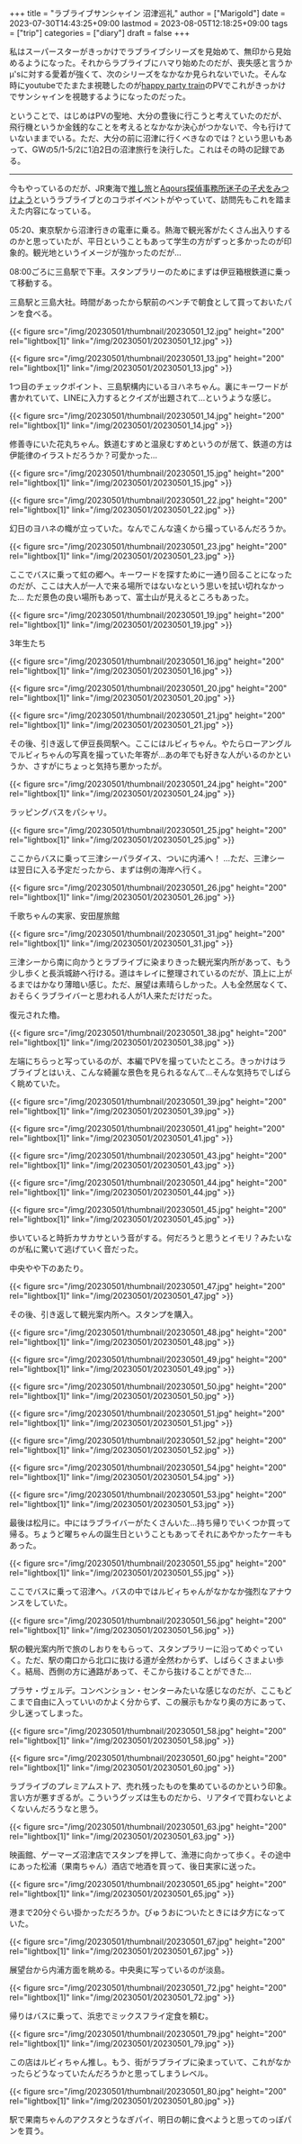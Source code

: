 +++
title = "ラブライブサンシャイン 沼津巡礼"
author = ["Marigold"]
date = 2023-07-30T14:43:25+09:00
lastmod = 2023-08-05T12:18:25+09:00
tags = ["trip"]
categories = ["diary"]
draft = false
+++

私はスーパースターがきっかけでラブライブシリーズを見始めて、無印から見始めるようになった。それからラブライブにハマり始めたのだが、喪失感と言うかμ'sに対する愛着が強くて、次のシリーズをなかなか見られないでいた。そんな時にyoutubeでたまたま視聴したのが[happy party train](https://www.youtube.com/watch?v=sdxI33R8EJ0&pp=ygULaGFwcHkgcGFydHk%3D)のPVでこれがきっかけでサンシャインを視聴するようになったのだった。

ということで、はじめはPVの聖地、大分の豊後に行こうと考えていたのだが、飛行機というか金銭的なことを考えるとなかなか決心がつかないで、今も行けていないままでいる。ただ、大分の前に沼津に行くべきなのでは？という思いもあって、GWの5/1-5/2に1泊2日の沼津旅行を決行した。これはその時の記録である。

---

今もやっているのだが、JR東海で[推し旅](https://recommend.jr-central.co.jp/oshi-tabi/lovelive_sunshine/)と[Aqours探偵事務所迷子の子犬をみつけよう](https://recommend.jr-central.co.jp/oshi-tabi/lovelive_sunshine/nazotoki/)というラブライブとのコラボイベントがやっていて、訪問先もこれを踏まえた内容になっている。

05:20、東京駅から沼津行きの電車に乗る。熱海で観光客がたくさん出入りするのかと思っていたが、平日ということもあって学生の方がずっと多かったのが印象的。観光地というイメージが強かったのだが...

08:00ごろに三島駅で下車。スタンプラリーのためにまずは伊豆箱根鉄道に乗って移動する。

三島駅と三島大社。時間があったから駅前のベンチで朝食として買っておいたパンを食べる。

{{< figure src="/img/20230501/thumbnail/20230501_12.jpg" height="200" rel="lightbox[1]" link="/img/20230501/20230501_12.jpg" >}}

{{< figure src="/img/20230501/thumbnail/20230501_13.jpg" height="200" rel="lightbox[1]" link="/img/20230501/20230501_13.jpg" >}}

1つ目のチェックポイント、三島駅構内にいるヨハネちゃん。裏にキーワードが書かれていて、LINEに入力するとクイズが出題されて...というような感じ。

{{< figure src="/img/20230501/thumbnail/20230501_14.jpg" height="200" rel="lightbox[1]" link="/img/20230501/20230501_14.jpg" >}}

修善寺にいた花丸ちゃん。鉄道むすめと温泉むすめというのが居て、鉄道の方は伊能律のイラストだろうか？可愛かった...

{{< figure src="/img/20230501/thumbnail/20230501_15.jpg" height="200" rel="lightbox[1]" link="/img/20230501/20230501_15.jpg" >}}

{{< figure src="/img/20230501/thumbnail/20230501_22.jpg" height="200" rel="lightbox[1]" link="/img/20230501/20230501_22.jpg" >}}

幻日のヨハネの幟が立っていた。なんでこんな遠くから撮っているんだろうか。

{{< figure src="/img/20230501/thumbnail/20230501_23.jpg" height="200" rel="lightbox[1]" link="/img/20230501/20230501_23.jpg" >}}

ここでバスに乗って虹の郷へ。キーワードを探すために一通り回ることになったのだが、ここは大人が一人で来る場所ではないなという思いを拭い切れなかった...
ただ景色の良い場所もあって、富士山が見えるところもあった。

{{< figure src="/img/20230501/thumbnail/20230501_19.jpg" height="200" rel="lightbox[1]" link="/img/20230501/20230501_19.jpg" >}}

3年生たち

{{< figure src="/img/20230501/thumbnail/20230501_16.jpg" height="200" rel="lightbox[1]" link="/img/20230501/20230501_16.jpg" >}}

{{< figure src="/img/20230501/thumbnail/20230501_20.jpg" height="200" rel="lightbox[1]" link="/img/20230501/20230501_20.jpg" >}}

{{< figure src="/img/20230501/thumbnail/20230501_21.jpg" height="200" rel="lightbox[1]" link="/img/20230501/20230501_21.jpg" >}}

その後、引き返して伊豆長岡駅へ。ここにはルビィちゃん。やたらローアングルでルビィちゃんの写真を撮っていた年寄が...あの年でも好きな人がいるのかというか、さすがにちょっと気持ち悪かったが。

{{< figure src="/img/20230501/thumbnail/20230501_24.jpg" height="200" rel="lightbox[1]" link="/img/20230501/20230501_24.jpg" >}}

ラッピングバスをパシャリ。

{{< figure src="/img/20230501/thumbnail/20230501_25.jpg" height="200" rel="lightbox[1]" link="/img/20230501/20230501_25.jpg" >}}

ここからバスに乗って三津シーパラダイス、ついに内浦へ！
...ただ、三津シーは翌日に入る予定だったから、まずは例の海岸へ行く。

{{< figure src="/img/20230501/thumbnail/20230501_26.jpg" height="200" rel="lightbox[1]" link="/img/20230501/20230501_26.jpg" >}}

千歌ちゃんの実家、安田屋旅館

{{< figure src="/img/20230501/thumbnail/20230501_31.jpg" height="200" rel="lightbox[1]" link="/img/20230501/20230501_31.jpg" >}}

三津シーから南に向かうとラブライブに染まりきった観光案内所があって、もう少し歩くと長浜城跡へ行ける。道はキレイに整理されているのだが、頂上に上がるまではかなり薄暗い感じ。ただ、展望は素晴らしかった。人も全然居なくて、おそらくラブライバーと思われる人が1人来ただけだった。

復元された櫓。

{{< figure src="/img/20230501/thumbnail/20230501_38.jpg" height="200" rel="lightbox[1]" link="/img/20230501/20230501_38.jpg" >}}

左端にちらっと写っているのが、本編でPVを撮っていたところ。きっかけはラブライブとはいえ、こんな綺麗な景色を見られるなんて...そんな気持ちでしばらく眺めていた。

{{< figure src="/img/20230501/thumbnail/20230501_39.jpg" height="200" rel="lightbox[1]" link="/img/20230501/20230501_39.jpg" >}}

{{< figure src="/img/20230501/thumbnail/20230501_41.jpg" height="200" rel="lightbox[1]" link="/img/20230501/20230501_41.jpg" >}}

{{< figure src="/img/20230501/thumbnail/20230501_43.jpg" height="200" rel="lightbox[1]" link="/img/20230501/20230501_43.jpg" >}}

{{< figure src="/img/20230501/thumbnail/20230501_44.jpg" height="200" rel="lightbox[1]" link="/img/20230501/20230501_44.jpg" >}}

{{< figure src="/img/20230501/thumbnail/20230501_45.jpg" height="200" rel="lightbox[1]" link="/img/20230501/20230501_45.jpg" >}}

歩いていると時折カサカサという音がする。何だろうと思うとイモリ？みたいなのが私に驚いて逃げていく音だった。

中央やや下のあたり。

{{< figure src="/img/20230501/thumbnail/20230501_47.jpg" height="200" rel="lightbox[1]" link="/img/20230501/20230501_47.jpg" >}}

その後、引き返して観光案内所へ。スタンプを購入。

{{< figure src="/img/20230501/thumbnail/20230501_48.jpg" height="200" rel="lightbox[1]" link="/img/20230501/20230501_48.jpg" >}}

{{< figure src="/img/20230501/thumbnail/20230501_49.jpg" height="200" rel="lightbox[1]" link="/img/20230501/20230501_49.jpg" >}}

{{< figure src="/img/20230501/thumbnail/20230501_50.jpg" height="200" rel="lightbox[1]" link="/img/20230501/20230501_50.jpg" >}}

{{< figure src="/img/20230501/thumbnail/20230501_51.jpg" height="200" rel="lightbox[1]" link="/img/20230501/20230501_51.jpg" >}}

{{< figure src="/img/20230501/thumbnail/20230501_52.jpg" height="200" rel="lightbox[1]" link="/img/20230501/20230501_52.jpg" >}}

{{< figure src="/img/20230501/thumbnail/20230501_54.jpg" height="200" rel="lightbox[1]" link="/img/20230501/20230501_54.jpg" >}}

{{< figure src="/img/20230501/thumbnail/20230501_53.jpg" height="200" rel="lightbox[1]" link="/img/20230501/20230501_53.jpg" >}}

最後は松月に。中にはラブライバーがたくさんいた...持ち帰りでいくつか買って帰る。ちょうど曜ちゃんの誕生日ということもあってそれにあやかったケーキもあった。

{{< figure src="/img/20230501/thumbnail/20230501_55.jpg" height="200" rel="lightbox[1]" link="/img/20230501/20230501_55.jpg" >}}

ここでバスに乗って沼津へ。バスの中ではルビィちゃんがなかなか強烈なアナウンスをしていた。

{{< figure src="/img/20230501/thumbnail/20230501_56.jpg" height="200" rel="lightbox[1]" link="/img/20230501/20230501_56.jpg" >}}

駅の観光案内所で旅のしおりをもらって、スタンプラリーに沿ってめぐっていく。ただ、駅の南口から北口に抜ける道が全然わからず、しばらくさまよい歩く。結局、西側の方に通路があって、そこから抜けることができた...

プラサ・ヴェルデ。コンベンション・センターみたいな感じなのだが、ここもどこまで自由に入っていいのかよく分からず、この展示もかなり奥の方にあって、少し迷ってしまった。

{{< figure src="/img/20230501/thumbnail/20230501_58.jpg" height="200" rel="lightbox[1]" link="/img/20230501/20230501_58.jpg" >}}

{{< figure src="/img/20230501/thumbnail/20230501_60.jpg" height="200" rel="lightbox[1]" link="/img/20230501/20230501_60.jpg" >}}

ラブライブのプレミアムストア、売れ残ったものを集めているのかという印象。言い方が悪すぎるが。こういうグッズは生ものだから、リアタイで買わないとよくないんだろうなと思う。

{{< figure src="/img/20230501/thumbnail/20230501_63.jpg" height="200" rel="lightbox[1]" link="/img/20230501/20230501_63.jpg" >}}

映画館、ゲーマーズ沼津店でスタンプを押して、漁港に向かって歩く。その途中にあった松浦（果南ちゃん）酒店で地酒を買って、後日実家に送った。

{{< figure src="/img/20230501/thumbnail/20230501_65.jpg" height="200" rel="lightbox[1]" link="/img/20230501/20230501_65.jpg" >}}

港まで20分ぐらい掛かっただろうか。びゅうおについたときには夕方になっていた。

{{< figure src="/img/20230501/thumbnail/20230501_67.jpg" height="200" rel="lightbox[1]" link="/img/20230501/20230501_67.jpg" >}}

展望台から内浦方面を眺める。中央奥に写っているのが淡島。

{{< figure src="/img/20230501/thumbnail/20230501_72.jpg" height="200" rel="lightbox[1]" link="/img/20230501/20230501_72.jpg" >}}

帰りはバスに乗って、浜忠でミックスフライ定食を頼む。

{{< figure src="/img/20230501/thumbnail/20230501_79.jpg" height="200" rel="lightbox[1]" link="/img/20230501/20230501_79.jpg" >}}

この店はルビィちゃん推し。もう、街がラブライブに染まっていて、これがなかったらどうなっていたんだろうかと思ってしまうレベル。

{{< figure src="/img/20230501/thumbnail/20230501_80.jpg" height="200" rel="lightbox[1]" link="/img/20230501/20230501_80.jpg" >}}

駅で果南ちゃんのアクスタとうなぎパイ、明日の朝に食べようと思ってのっぽパンを買う。
